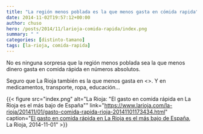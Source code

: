 ```yaml
---
title: "La región menos poblada es la que menos gasta en cómida rapida"
date: 2014-11-02T19:57:12+00:00
author: chuso
hero: /posts/2014/11/larioja-comida-rapida/index.png
summary: " "
categories: [distinto-tamano]
tags: [la-rioja, comida-rapida]
---
```

No es ninguna sorpresa que la región menos poblada sea la que menos dinero gasta en comida rápida en números absolutos.

Seguro que La Rioja también es la que menos gasta en <<comida lenta>>. Y en medicamentos, transporte, ropa, educación...

{{< figure src="index.png" alt="La Rioja: \"El gasto en comida rápida en La Rioja es el más bajo de España\"" link="https://www.larioja.com/la-rioja/201411/01/gasto-comida-rapida-rioja-20141101173434.html" caption="[El gasto en comida rápida en La Rioja es el más bajo de España](https://www.larioja.com/la-rioja/201411/01/gasto-comida-rapida-rioja-20141101173434.html), La Rioja, 2014-11-01" >}}
